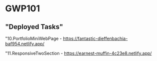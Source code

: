 # GWP101

## "Deployed Tasks"


"10.PortfolioMiniWebPage - https://fantastic-dieffenbachia-baf954.netlify.app/

"11.ResponsiveTwoSection - https://earnest-muffin-4c23e8.netlify.app/
